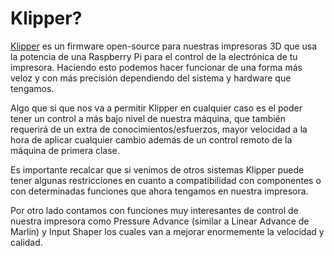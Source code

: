# Klipper?

[Klipper](https://www.klipper3d.org/) es un firmware open-source para nuestras impresoras 3D que usa la potencia de una Raspberry Pi para el control de la electrónica de tu impresora. Haciendo esto podemos hacer funcionar de una forma más veloz y con más precisión dependiendo del sistema y hardware que tengamos. 

Algo que si que nos va a permitir Klipper en cualquier caso es el poder tener un control a más bajo nivel de nuestra máquina, que también requerirá de un extra de conocimientos/esfuerzos, mayor velocidad a la hora de aplicar cualquier cambio además de un control remoto de la máquina de primera clase.

Es importante recalcar que si venimos de otros sistemas Klipper puede tener algunas restricciones en cuanto a compatibilidad con componentes o con determinadas funciones que ahora tengamos en nuestra impresora.

Por otro lado contamos con funciones muy interesantes de control  de nuestra impresora como Pressure Advance \(similar a Linear Advance de Marlin\) y Input Shaper los cuales van a mejorar enormemente la velocidad y calidad. 

